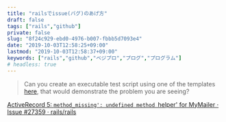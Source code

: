 ```yaml
---
title: "railsでissue(バグ)のあげ方"
draft: false
tags: ["rails","github"]
private: false
slug: "8f24c929-ebd0-4976-b007-fbbb5d7093e4"
date: "2019-10-03T12:58:25+09:00"
lastmod: "2019-10-03T12:58:37+09:00"
keywords: ["rails","github","ベジプロ","プログ","プログラム"]
# headless: true
---
```


> Can you create an executable test script using one of the templates [here](https://github.com/rails/rails/tree/master/guides/bug_report_templates), that would demonstrate the problem you are seeing?

[ActiveRecord 5: `method_missing': undefined method `helper' for MyMailer · Issue #27359 · rails/rails](https://github.com/rails/rails/issues/27359)
